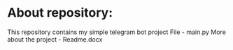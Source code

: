 
# About repository:
This repository contains my simple telegram bot project
File - main.py
More about the project - Readme.docx
